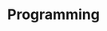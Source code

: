 ---
title: Programming
description: Things related to Python, C++ and other pogramming language
image: https://code.visualstudio.com/assets/docs/languages/cpp/msg-intellisense.png
weight: -80

# Badge style
style:
    background: "#F39189"
    color: "#fff"
---